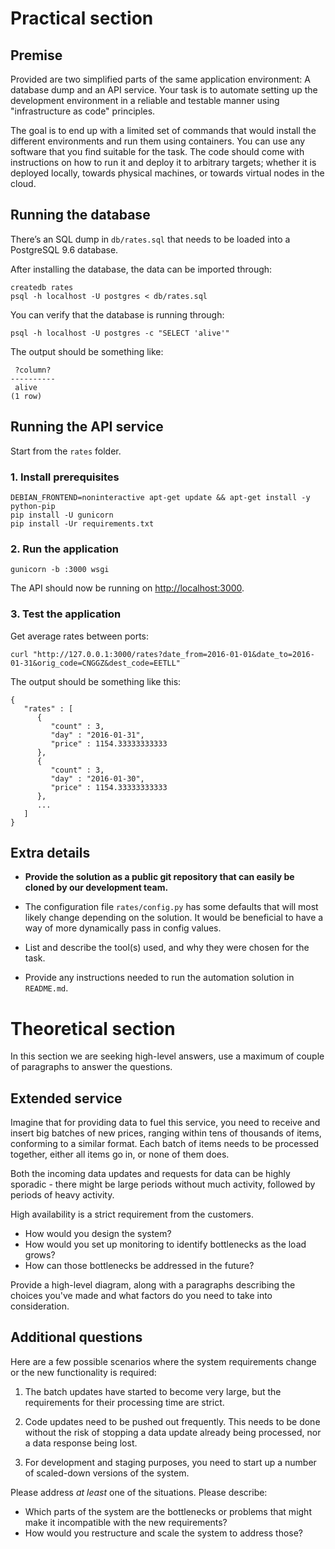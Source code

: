 # Practical section

## Premise

Provided are two simplified parts of the same application environment: A database dump and an API service. Your task is to automate setting up the development environment in a reliable and testable manner using "infrastructure as code" principles.

The goal is to end up with a limited set of commands that would install the different environments and run them using containers. You can use any software that you find suitable for the task. The code should come with instructions on how to run it and deploy it to arbitrary targets; whether it is deployed locally, towards physical machines, or towards virtual nodes in the cloud.

## Running the database

There’s an SQL dump in `db/rates.sql` that needs to be loaded into a PostgreSQL 9.6 database.

After installing the database, the data can be imported through:

```
createdb rates
psql -h localhost -U postgres < db/rates.sql
```

You can verify that the database is running through:

```
psql -h localhost -U postgres -c "SELECT 'alive'"
```

The output should be something like:

```
 ?column?
----------
 alive
(1 row)
```

## Running the API service

Start from the `rates` folder.

### 1. Install prerequisites

```
DEBIAN_FRONTEND=noninteractive apt-get update && apt-get install -y python-pip
pip install -U gunicorn
pip install -Ur requirements.txt
```

### 2. Run the application
```
gunicorn -b :3000 wsgi
```

The API should now be running on [http://localhost:3000](http://localhost:3000).

### 3. Test the application

Get average rates between ports:
```
curl "http://127.0.0.1:3000/rates?date_from=2016-01-01&date_to=2016-01-31&orig_code=CNGGZ&dest_code=EETLL"
```

The output should be something like this:
```
{
   "rates" : [
      {
         "count" : 3,
         "day" : "2016-01-31",
         "price" : 1154.33333333333
      },
      {
         "count" : 3,
         "day" : "2016-01-30",
         "price" : 1154.33333333333
      },
      ...
   ]
}
```


## Extra details

* **Provide the solution as a public git repository that can easily be cloned by our development team.**

* The configuration file `rates/config.py` has some defaults that will most likely change depending on the solution. It would be beneficial to have a way of more dynamically pass in config values.

* List and describe the tool(s) used, and why they were chosen for the task.

* Provide any instructions needed to run the automation solution in `README.md`.

# Theoretical section
In this section we are seeking high-level answers, use a maximum of couple of paragraphs to answer the questions.

## Extended service

Imagine that for providing data to fuel this service, you need to receive and insert big batches of new prices, ranging within tens of thousands of items, conforming to a similar format. Each batch of items needs to be processed together, either all items go in, or none of them does.

Both the incoming data updates and requests for data can be highly sporadic - there might be large periods without much activity, followed by periods of heavy activity.

High availability is a strict requirement from the customers.

* How would you design the system?
* How would you set up monitoring to identify bottlenecks as the load grows?
* How can those bottlenecks be addressed in the future?

Provide a high-level diagram, along with a paragraphs describing the choices you've made and what factors do you need to take into consideration.

## Additional questions

Here are a few possible scenarios where the system requirements change or the new functionality is required:

1. The batch updates have started to become very large, but the requirements for their processing time are strict.

2. Code updates need to be pushed out frequently. This needs to be done without the risk of stopping a data update already being processed, nor a data response being lost.

3. For development and staging purposes, you need to start up a number of scaled-down versions of the system.

Please address *at least* one of the situations. Please describe:

- Which parts of the system are the bottlenecks or problems that might make it incompatible with the new requirements?
- How would you restructure and scale the system to address those?
